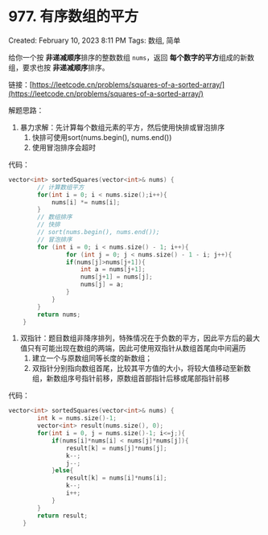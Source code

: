 # 977. 有序数组的平方

Created: February 10, 2023 8:11 PM
Tags: 数组, 简单

给你一个按 **非递减顺序**排序的整数数组 `nums`，返回 **每个数字的平方**组成的新数组，要求也按 **非递减顺序**排序。

链接：[https://leetcode.cn/problems/squares-of-a-sorted-array/](https://leetcode.cn/problems/squares-of-a-sorted-array/)

解题思路：

1. 暴力求解：先计算每个数组元素的平方，然后使用快排或冒泡排序
    1. 快排可使用sort(nums.begin(), nums.end())
    2. 使用冒泡排序会超时

代码：

```cpp
vector<int> sortedSquares(vector<int>& nums) {
        // 计算数组平方
        for(int i = 0; i < nums.size();i++){
            nums[i] *= nums[i];
        }
        // 数组排序
        // 快排
        // sort(nums.begin(), nums.end()); 
        // 冒泡排序
        for (int i = 0; i < nums.size() - 1; i++){
                for (int j = 0; j < nums.size() - 1 - i; j++){
                if(nums[j]>nums[j+1]){
                    int a = nums[j+1];
                    nums[j+1] = nums[j];
                    nums[j] = a;
                }
            }
        }
        return nums;
    }
```

1. 双指针：题目数组非降序排列，特殊情况在于负数的平方，因此平方后的最大值只有可能出现在数组的两端，因此可使用双指针从数组首尾向中间遍历
    1. 建立一个与原数组同等长度的新数组；
    2. 双指针分别指向数组首尾，比较其平方值的大小，将较大值移动至新数组，新数组序号指针前移，原数组首部指针后移或尾部指针前移

代码：

```cpp
vector<int> sortedSquares(vector<int>& nums) {
        int k = nums.size()-1;
        vector<int> result(nums.size(), 0);
        for(int i = 0, j = nums.size()-1; i<=j;){
            if(nums[i]*nums[i] < nums[j]*nums[j]){
                result[k] = nums[j]*nums[j];
                k--;
                j--;
            }else{
                result[k] = nums[i]*nums[i];
                k--;
                i++;
            }
        }
        return result;
    }
```